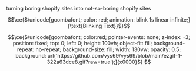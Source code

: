turning boring shopify sites into not-so-boring shopify sites
```math
\ce{$\unicode[goombafont; color: red; animation: blink 1s linear infinite;]{\text{Blinking Text}}$}
```

```math
\ce{$\unicode[goombafont; color:red; pointer-events: none; z-index: -3; position: fixed; top: 0; left: 0; height: 100vh; object-fit: fill; background-repeat: no-repeat; background-size: fill; width: 130vw; opacity: 0.5; background: url('https://github.com/vys69/vys69/blob/main/ezgif-1-322a63dce8.gif?raw=true');]{x0000}$}

